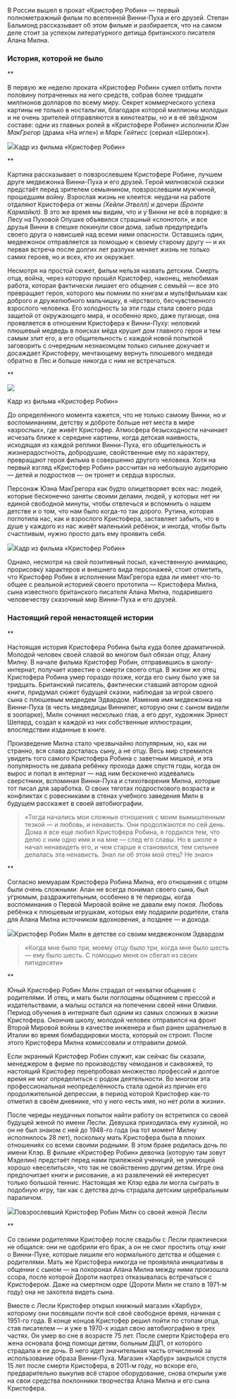 В России вышел в прокат «Кристофер Робин» — первый[‌](#) полнометражный фильм по вселенной Винни-Пуха и его друзей. Степан Бальмонд рассказывает об этом фильме и разбирается, что на самом деле стоит за успехом литературного детища британского писателя Алана Милна.

### **История, которой не было**

**

В первую же неделю проката «Кристофер Робин» сумел отбить почти половину потраченных на него средств, собрав более тридцати миллионов долларов по всему миру. Секрет коммерческого успеха картины не только в ностальгии, благодаря которой миллионы молодых и не очень зрителей отправляются в кинотеатры, но и в её звёздном составе: одни из главных ролей в «Кристофере Робине» исполнили _Юэн МакГрегор_ (драма «На игле») и _Марк Гейтисс_ (сериал «Шерлок»).﻿

![](https://assets.discours.io/unsafe/900x/production/image/e03fc030-a40b-11e8-9b2e-e385c90ebed1.jpg)Кадр из фильма «Кристофер Робин»

**

Картина рассказывает о повзрослевшем Кристофере Робине, лучшем друге медвежонка Винни-Пуха и его друзей. Герой милновской сказки предстаёт перед зрителем семьянином, повзрослевшим мужчиной, прошедшим войну. Взрослая жизнь не клеится: неудачи на работе отдаляют Кристофера от жены _(Хейли Этвелл)_ и дочери _(Бронте Кармайкл)_. В это же время мы видим, что и у Винни не всё в порядке: в Лесу на Пуховой Опушке объявился страшный «слонотоп», и все друзья Винни в спешке покинули свои дома, забыв предупредить своего друга о нависшей над всеми ними опасности. Оставшись один, медвежонок отправляется за помощью к своему старому другу — и их первая встреча после долгих лет разлуки меняет жизнь не только самих героев, но и всех, кто их окружает.

Несмотря на простой сюжет, фильм нельзя назвать детским. Смерть отца, война, через которую прошёл Кристофер, наконец, нелюбимая работа, которая фактически лишает его общения с семьёй — все это превращает героя, которого мы помним по книгам и мультфильмам как доброго и дружелюбного мальчишку, в чёрствого, бесчувственного взрослого человека. Его холодность за эти годы стала своего рода защитой от окружающего мира, и особенно ярко, даже пугающе, она проявляется в отношении Кристофера к Винни-Пуху: неловкий плюшевый медведь в поисках мёда крушит дом главного героя и тем самым злит его, а его общительность с каждой новой попыткой заговорить с очередным незнакомцем только сильнее докучает и досаждает Кристоферу, мечтающему вернуть плюшевого медведя обратно в Лес и больше никогда с ним не встречаться.

**

![](https://assets.discours.io/unsafe/900x/production/image/7e7379e0-a40c-11e8-9b2e-e385c90ebed1.jpg)

Кадр из фильма «Кристофер Робин»

До определённого момента кажется, что не только самому Винни, но и воспоминаниям, детству и доброте больше нет места в мире «взрослых», где живёт Кристофер. Атмосфера безысходности начинает исчезать ближе к середине картины, когда детская наивность, исходящая из каждой реплики Винни-Пуха, его общительность и жизнерадостность, добродушие, свойственные ему по характеру, превращают героя фильма в совершенно другого человека. Хотя на первый взгляд «Кристофер Робин» рассчитан на небольшую аудиторию — детей и подростков — он тронет и сердца взрослых. 

Персонаж Юэна МакГрегора как будто олицетворяет всех нас: людей, которые бесконечно заняты своими делами, людей, у которых нет ни единой свободной минуты, чтобы отвлечься и вспомнить о нашем детстве и о том, что нам было когда-то так дорого. Рутина, которая поглотила нас, как и взрослого Кристофера, заставляет забыть, что в душе у каждого из нас живёт маленький ребёнок, и иногда, чтобы быть счастливым, нужно просто дать ему проявить себя.

![](https://assets.discours.io/unsafe/900x/production/image/dc07a3f0-a5fc-11e8-a904-610276de3133.jpg)Кадр из фильма «Кристофер Робин»

Однако, несмотря на свой позитивный посыл, качественную анимацию, прорисовку характеров и внешнего вида персонажей, стоит отметить, что Кристофер Робин в исполнении МакГрегора едва ли имеет что-то общее с реальной историей своего прототипа — Кристофера Милна, сына известного британского писателя Алана Милна, подарившего человечеству сказочный мир Винни-Пуха и его друзей.

### Настоящий герой ненастоящей истории

**

Настоящая история Кристофера Робина была куда более драматичной. Молодой человек своей славой во многом был обязан отцу, Алану Милну. В начале фильма Кристофер Робин, отправившись в школу-интернат, получает известие о смерти своего отца. В жизни же отец Кристофера Робина умер гораздо позже, когда его сыну было уже за тридцать. Британский писатель, фактически ставший автором одной книги, придумал сюжет будущей сказки, наблюдая за игрой своего сына с плюшевым медведем Эдвардом. Изменив имя медвежонка на Винни-Пуха (в честь медведицы Виннипег, которую они с сыном видели в зоопарке), Милн сочинил несколько глав, а его друг, художник Эрнест Шепард, создал к каждой из них собственные иллюстрации, впоследствии изданные в книге. 

Произведение Милна стало чрезвычайно популярным, но, как ни странно, вся слава досталась сыну, а не отцу. Весь мир стремился увидеть того самого Кристофера Робина с заветным мишкой, и эта популярность не давала ребёнку прохода даже спустя годы, когда он вырос и попал в интернат — над ним бесконечно издевались сверстники, вспоминая Винни-Пуха и стихотворения Милна, которые тот писал для заработка. О своих тяготах подросткового возраста и конфликтах с ровесниками в стенах учебного заведения Милн в будущем расскажет в своей автобиографии. 

> «Тогда начались мои сложные отношения с моим вымышленным тезкой — и любовь, и ненависть. Они продолжаются по сей день. Дома я все еще любил Кристофера Робина, я гордился тем, что делю с ним одно имя и на мне — след его славы. Но в школе я начал ненавидеть его, и чем старше я становился, тем сильнее делалась эта ненависть. Знал ли об этом мой отец? Не знаю» 

**

Согласно мемуарам Кристофера Робина Милна, его отношения с отцом были очень сложными: Алан не всегда понимал своего сына, был угрюмым, раздражительным, особенно в те периоды, когда воспоминания о Первой Мировой войне не давали ему покоя. Любовь ребёнка к плюшевым игрушкам, которых ему подарили родители, стала для Алана Милна источником вдохновения, а позднее — и дохода.

![](https://assets.discours.io/unsafe/900x/production/image/a736cf30-a40c-11e8-9b2e-e385c90ebed1.jpg)Кристофер Робин Милн в детстве со своим медвежонком Эдвардом

> «Когда мне было три, моему отцу было три, когда мне было шесть — ему было шесть. С помощью меня он сбегал из своих пятидесяти» 

**

Юный Кристофер Робин Милн страдал от нехватки общения с родителями. И отец, и мать были поглощены общением с прессой и издательствами, а малыш остался на попечении своей няни Оливии. Период обучения в интернате был одним из самых сложных в жизни Кристофера. Окончив школу, молодой человек отправился на фронт Второй Мировой войны в качестве инженера и был ранен шрапнелью в Италии во время бомбардировки моста, который он строил. После этого Кристофера Милна комиссовали и отправили домой. 

Если экранный Кристофер Робин служит, как сейчас бы сказали, менеджером в фирме по производству чемоданов и саквояжей, то настоящий Кристофер перепробовал множество профессий и долгое время не мог определиться с родом деятельности. Во многом эта профессиональная неопределённость стала одной из причин его продолжительной депрессии, в период которой Кристофер как-то отметил в своём дневнике, что у него «есть имя, но нет роли в жизни».

После череды неудачных попыток найти работу он встретился со своей будущей женой по имени Лесли. Девушка приходилась ему кузиной, но он не был знаком с ней до 1948-го года (на тот момент Милну исполнилось 28 лет), поскольку мать Кристофера была в плохих отношениях со всеми своими родными. В этом браке родилась дочь по имени Клэр. В фильме «Кристофер Робин» девочка (которую там зовут Мэделин) предстаёт перед нами прилежной ученицей, не умеющей хорошо «веселиться», что так не свойственно другим детям. Игре она предпочитает книги и рисование, а из развлечений её интересует только большой теннис. Настоящая же Клэр едва ли могла сыграть в подобную игру, так как с детства дочь страдала детским церебральным параличом.

![](https://assets.discours.io/unsafe/900x/production/image/c61afb60-a40c-11e8-9b2e-e385c90ebed1.jpg)Повзрослевший Кристофер Робин Милн со своей женой Лесли

**

Со своими родителями Кристофер после свадьбы с Лесли практически не общался: они не одобрили его брак, а он не смог простить отцу книг о Винни-Пухе, которые лишили его нормального детства и общения с родителями. Мать же Кристофера никогда не проявляла инициативы в общении с сыном — на похоронах Алана Милна между ними произошла ссора, после которой Дороти наотрез отказывалась встречаться с Кристофером. Даже на смертном одре (Дороти Милн не стало в 1971-м году) она не захотела видеть сына.

Вместе с Лесли Кристофер открыл книжный магазин «Харбур», которому они посвящали почти всё своё свободное время, начиная с 1951-го года. В конце концов Кристофер решил пойти по стопам отца, став писателем — и уже в 1970-х издал свою автобиографию в трех частях. Он умер во сне в возрасте 75 лет. После смерти Кристофера его жена основала фонд помощи детям, больным ДЦП, от которого страдала и ее дочь. В него идет значительная часть отчислений за использование образа Винни-Пуха. Магазин «Харбур» закрылся спустя 15 лет после смерти Кристофера, в 2011-м году, но вскоре его, предварительно выкупив всё старое оборудование, снова открыли уже на свои средства поклонники творчества Алана Милна и его сына Кристофера.
